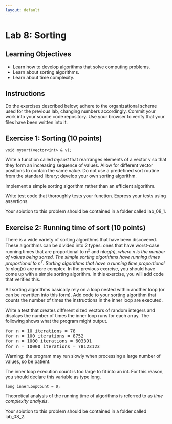 ```yaml
---
layout: default
---
```


<h1>Lab 8: Sorting</h1>

## Learning Objectives

- Learn how to develop algorithms that solve computing problems.
- Learn about sorting algorithms.
- Learn about time complexity.

## Instructions

Do the exercises described below; adhere to the organizational scheme used for the previous lab, changing numbers accordingly.  Commit your work into your source code repository.  Use your browser to verify that your files have been written into it.

## Exercise 1: Sorting (10 points)

    void mysort(vector<int> & v);

Write a function called _mysort_ that rearranges elements of a vector v so that they form an increasing sequence of values.  Allow for different vector positions to contain the same value.  Do not use a predefined sort routine from the standard library; develop your own sorting algorithm.

Implement a simple sorting algorithm rather than an efficient algorithm.

Write test code that thoroughly tests your function. Express your tests using assertions.

Your solution to this problem should be contained in a folder called lab_08_1.

## Exercise 2: Running time of sort (10 points)

There is a wide variety of sorting algorithms that have been discovered.  These algorithms can be divided into 2 types: ones that have worst-case running times that are proportional to n<sup>2</sup> and n*log(n), where n is the number of values being sorted.  The simple sorting algorithms have running times proportional to n<sup>2</sup>.  Sorting algorithms that have a running time proportional to n*log(n) are more complex.  In the previous exercise, you should have come up with a simple sorting algorithm.  In this exercise, you will add code that verifies this.

All sorting algorithms basically rely on a loop nested within another loop (or can be rewritten into this form).  Add code to your sorting algorithm that counts the number of times the instructions in the inner loop are executed. 

Write a test that creates different sized vectors of random integers and displays the number of times the inner loop runs for each array.  The following shows what the program might output.

<pre>
for n = 10 iterations = 78
for n = 100 iterations = 8752
for n = 1000 iterations = 603391
for n = 10000 iterations = 78123123
</pre>

Warning: the program may run slowly when processing a large number of values, so be patient.

The inner loop execution count is too large to fit into an int.  For this reason, you should declare this variable as type long.

    long innerLoopCount = 0;

Theoretical analysis of the running time of algorithms is referred to as _time complexity analysis_.

Your solution to this problem should be contained in a folder called lab_08_2.

